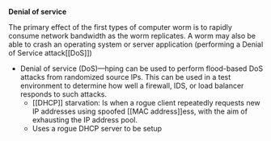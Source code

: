 **Denial of service**

The primary effect of the first types of computer worm is to rapidly consume network bandwidth as the worm replicates. A worm may also be able to crash an operating system or server application (performing a Denial of Service attack[[DoS]])

- Denial of service (DoS)—hping can be used to perform flood-based DoS attacks from randomized source IPs. This can be used in a test environment to determine how well a firewall, IDS, or load balancer responds to such attacks.
	- [[DHCP]] starvation:  Is when a rogue client repeatedly requests new IP addresses using spoofed [[MAC address]]ess, with the aim of exhausting the IP address pool.
	- Uses a rogue DHCP server to be setup